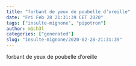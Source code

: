 ```yaml
---
title: "forbant de yeux de poubelle d’oreille"
date: "Fri Feb 28 21:31:39 CET 2020"
tags: ["insulte-mignone", "pipotron"]
author: m1ch3l
categories: ["generated"]
slug: "insulte-mignone/2020-02-28-21:31:39"
---
```


forbant de yeux de poubelle d’oreille
